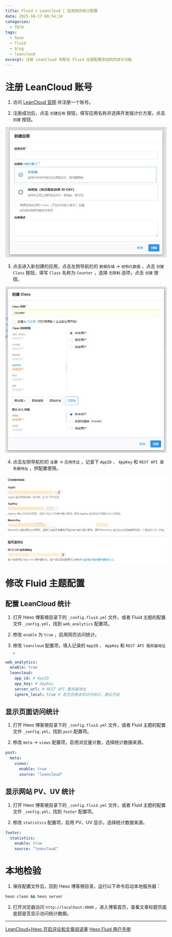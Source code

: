 ```yaml
---
title: Fluid + LeanCloud | 启用网页统计配置
date: 2025-10-17 00:54:24
categories:
  - TECH
tags:
  - hexo
  - fluid
  - blog
  - leancloud
excerpt: 注册 LeanCloud 并配合 Fluid 主题配置添加网页统计功能
---
```


# 注册 LeanCloud 账号

1. 访问 [LeanCloud 官网](https://leancloud.cn/) 并注册一个账号。

2. 注册成功后，点击 `创建应用` 按钮，填写应用名称并选择开发版计价方案，点击 `创建` 按钮。

![](/img/fluid-stats-guide/create-app.png)

3. 点击进入新创建的应用，点击左侧导航栏的 `数据存储` -> `结构化数据` ，点击 `创建 Class` 按钮，填写 `Class` 名称为 `Counter` ，选择 `无限制` 选项，点击 `创建` 按钮。

![](/img/fluid-stats-guide/create-class.png)

4. 点击左侧导航栏的 `设置` -> `应用凭证` ，记录下 `AppID` 、 `AppKey` 和 `REST API 服务器地址` ，供配置使用。

![](/img/fluid-stats-guide/credentials.png)

# 修改 Fluid 主题配置

## 配置 LeanCloud 统计

1. 打开 Hexo 博客根目录下的 `_config.fluid.yml` 文件，或者 Fluid 主题的配置文件 `_config.yml`，找到 `web_analytics` 配置项。

2. 修改 `enable` 为 `true` ，启用网页访问统计。

3. 修改 `leancloud` 配置项，填入记录的 `AppID` 、 `AppKey` 和 `REST API 服务器地址` 。

```yaml
web_analytics:
  enable: true
  leancloud:
    app_id: # AppID
    app_key: # AppKey
    server_url: # REST API 服务器地址
    ignore_local: true # 是否忽略本地访问统计，建议开启
```

## 显示页面访问统计

1. 打开 Hexo 博客根目录下的 `_config.fluid.yml` 文件，或者 Fluid 主题的配置文件 `_config.yml`，找到 `post` 配置项。

2. 修改 `meta` -> `views` 配置项，启用浏览量计数，选择统计数据来源。

```yaml
post:
  meta:
    views:
      enable: true
      source: "leancloud"
```

## 显示网站 PV、UV 统计

1. 打开 Hexo 博客根目录下的 `_config.fluid.yml` 文件，或者 Fluid 主题的配置文件 `_config.yml`，找到 `footer` 配置项。

2. 修改 `statistics` 配置项，启用 PV、UV 显示，选择统计数据来源。

```yaml
footer:
  statistics:
    enable: true
    source: "leancloud"
```

# 本地检验

1. 保存配置文件后，回到 Hexo 博客根目录，运行以下命令启动本地服务器：

```bash
hexo clean && hexo server
```

2. 打开浏览器访问 `http://localhost:4000` ，进入博客首页，查看文章标题页面底部是否显示访问统计数据。

---

<i class="iconfont icon-href"></i> [LeanCloud+Hexo 开启评论和文章阅读量](https://zhcano.github.io/LeanCloud+Hexo%E5%BC%80%E5%90%AF%E8%AF%84%E8%AE%BA%E5%92%8C%E6%96%87%E7%AB%A0%E9%98%85%E8%AF%BB%E9%87%8F/)
<i class="iconfont icon-href"></i> [Hexo Fluid 用户手册](https://hexo.fluid-dev.com/docs/guide/#%E7%BD%91%E9%A1%B5%E7%BB%9F%E8%AE%A1)
